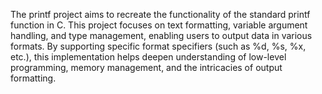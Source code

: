The printf project aims to recreate the functionality of the standard printf function in C. This project focuses on text formatting, variable argument handling, and type management, enabling users to output data in various formats. By supporting specific format specifiers (such as %d, %s, %x, etc.), this implementation helps deepen understanding of low-level programming, memory management, and the intricacies of output formatting.
